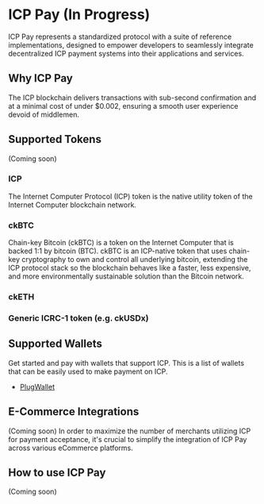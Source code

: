 # ICP Pay (In Progress)

ICP Pay represents a standardized protocol with a suite of reference implementations, designed to empower developers to seamlessly integrate decentralized ICP payment systems into their applications and services.

## Why ICP Pay
The ICP blockchain delivers transactions with sub-second confirmation and at a minimal cost of under $0.002, ensuring a smooth user experience devoid of middlemen.

## Supported Tokens
(Coming soon)

### ICP
The Internet Computer Protocol (ICP) token is the native utility token of the Internet Computer blockchain network. 

### ckBTC
Chain-key Bitcoin (ckBTC) is a token on the Internet Computer that is backed 1:1 by bitcoin (BTC). ckBTC is an ICP-native token that uses chain-key cryptography to own and control all underlying bitcoin, extending the ICP protocol stack so the blockchain behaves like a faster, less expensive, and more environmentally sustainable solution than the Bitcoin network.

### ckETH
### Generic ICRC-1 token (e.g. ckUSDx)

## Supported Wallets
Get started and pay with wallets that support ICP. This is a list of wallets that can be easily used to make payment on ICP. 
- [PlugWallet](https://plugwallet.ooo/)

## E-Commerce Integrations
(Coming soon)
In order to maximize the number of merchants utilizing ICP for payment acceptance, it's crucial to simplify the integration of ICP Pay across various eCommerce platforms.

## How to use ICP Pay
(Coming soon)
